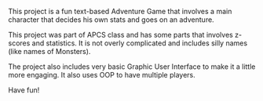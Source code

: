 This project is a fun text-based Adventure Game that 
involves a main character that decides his own stats and 
goes on an adventure.

This project was part of APCS class and has some
parts that involves z-scores and statistics. It is
not overly complicated and includes silly names (like names
of Monsters). 

The project also includes very basic Graphic User Interface
to make it a little more engaging. It also uses OOP to have multiple
players.

Have fun!
